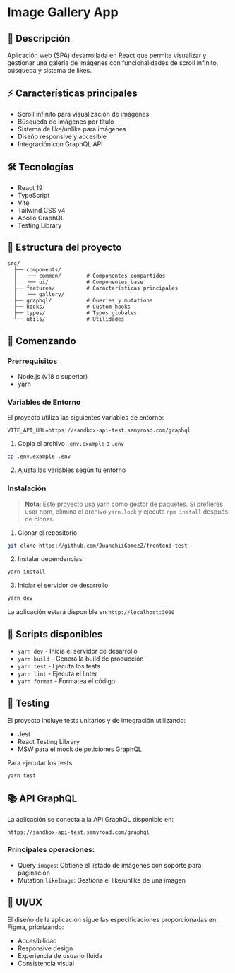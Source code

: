 # Image Gallery App

## 🚀 Descripción

Aplicación web (SPA) desarrollada en React que permite visualizar y gestionar una galería de imágenes con funcionalidades de scroll infinito, búsqueda y sistema de likes.

## ⚡ Características principales

- Scroll infinito para visualización de imágenes
- Búsqueda de imágenes por título
- Sistema de like/unlike para imágenes
- Diseño responsive y accesible
- Integración con GraphQL API

## 🛠️ Tecnologías

- React 19
- TypeScript
- Vite
- Tailwind CSS v4
- Apollo GraphQL
- Testing Library

## 📁 Estructura del proyecto

```
src/
  ├── components/
  │   ├── common/        # Componentes compartidos
  │   └── ui/            # Componentes base
  ├── features/          # Características principales
  │   └── gallery/
  ├── graphql/           # Queries y mutations
  ├── hooks/             # Custom hooks
  ├── types/             # Types globales
  └── utils/             # Utilidades
```

## 🚦 Comenzando

### Prerrequisitos

- Node.js (v18 o superior)
- yarn

### Variables de Entorno

El proyecto utiliza las siguientes variables de entorno:

```env
VITE_API_URL=https://sandbox-api-test.samyroad.com/graphql
```

1. Copia el archivo `.env.example` a `.env`

```bash
cp .env.example .env
```

2. Ajusta las variables según tu entorno

### Instalación

> **Nota**: Este proyecto usa yarn como gestor de paquetes. Si prefieres usar npm, elimina el archivo `yarn.lock` y ejecuta `npm install` después de clonar.

1. Clonar el repositorio

```bash
git clone https://github.com/JuanchiiGomezZ/frontend-test
```

2. Instalar dependencias

```bash
yarn install
```

3. Iniciar el servidor de desarrollo

```bash
yarn dev
```

La aplicación estará disponible en `http://localhost:3000`

## 📝 Scripts disponibles

- `yarn dev` - Inicia el servidor de desarrollo
- `yarn build` - Genera la build de producción
- `yarn test` - Ejecuta los tests
- `yarn lint` - Ejecuta el linter
- `yarn format` - Formatea el código

## 🧪 Testing

El proyecto incluye tests unitarios y de integración utilizando:

- Jest
- React Testing Library
- MSW para el mock de peticiones GraphQL

Para ejecutar los tests:

```bash
yarn test
```

## 📚 API GraphQL

La aplicación se conecta a la API GraphQL disponible en:

```
https://sandbox-api-test.samyroad.com/graphql
```

### Principales operaciones:

- Query `images`: Obtiene el listado de imágenes con soporte para paginación
- Mutation `likeImage`: Gestiona el like/unlike de una imagen

## 🎨 UI/UX

El diseño de la aplicación sigue las especificaciones proporcionadas en Figma, priorizando:

- Accesibilidad
- Responsive design
- Experiencia de usuario fluida
- Consistencia visual
